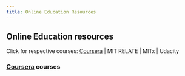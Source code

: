 ```yaml
---
title: Online Education Resources
---
```


## Online Education resources
Click for respective courses: [Coursera](#coursera) | MIT RELATE | MITx | Udacity

### <a id="coursera"/>[Coursera](http://www.coursera.org/ "Coursera") courses
